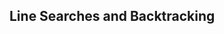 ## Line Searches and Backtracking

<!--stackedit_data:
eyJoaXN0b3J5IjpbLTEyNDg0NjYwOTUsLTIwODg3NDY2MTJdfQ
==
-->